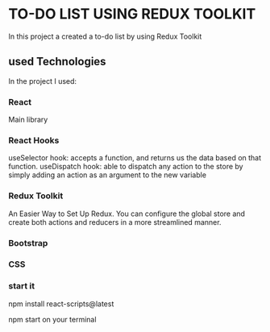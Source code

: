 # TO-DO LIST USING REDUX TOOLKIT

In this project a created a to-do list by using Redux Toolkit

## used Technologies

In the project I used:

### React 

Main library 

### React Hooks

useSelector hook: accepts a function, and returns us the data based on that function.
useDispatch hook: able to dispatch any action to the store by simply adding an action as an argument to the new variable

### Redux Toolkit

An Easier Way to Set Up Redux. You can configure the global store and create both actions and reducers in a more streamlined manner.

### Bootstrap

### CSS

### start it 
npm install react-scripts@latest

 npm start on your terminal


